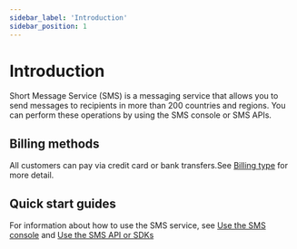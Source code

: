 ```yaml
---
sidebar_label: 'Introduction'
sidebar_position: 1
---
```


# Introduction

Short Message Service (SMS) is a messaging service that allows you to send messages to recipients in more than 200 countries and regions. You can perform these operations by using the SMS console or SMS APIs. 

## Billing methods

All customers can pay via credit card or bank transfers.See [Billing type](./Billing) for more detail.

## Quick start guides

For information about how to use the SMS service, see [Use the SMS console](./started/console) and [Use the SMS API or SDKs](./started/sdks) 

